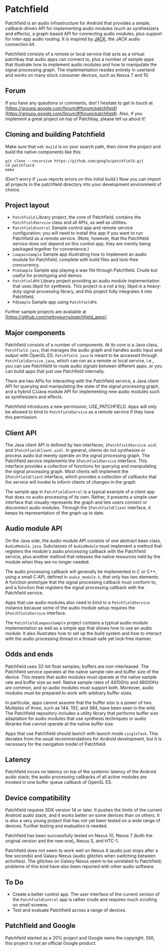 Patchfield
==========

Patchfield is an audio infrastructure for Android that provides a simple,
callback-driven API for implementing audio modules (such as synthesizers and
effects), a graph-based API for connecting audio modules, plus support for
inter-app audio routing. It is inspired by [JACK](http://jackaudio.org "JACK"),
the JACK audio connection kit.

Patchfield consists of a remote or local service that acts as a virtual
patchbay that audio apps can connect to, plus a number of sample apps that
illustrate how to implement audio modules and how to manipulate the signal
processing graph. The implementation resides entirely in userland and works on
many stock consumer devices, such as Nexus 7 and 10.

Forum
-----

If you have any questions or comments, don't hesitate to get in touch at
[https://groups.google.com/forum/#!forum/patchfield](https://groups.google.com/forum/#!forum/patchfield). Also, if you implement a great project on top of
Patchbay, please tell us about it!


Cloning and building Patchfield
-------------------------------

Make sure that ``ndk-build`` is on your search path, then clone the project and
build the native components like this:

```
git clone --recursive https://github.com/google/patchfield.git
cd patchfield
make
```

(Don't worry if ``javah`` reports errors on this initial build.) Now you can
import all projects in the patchfield directory into your development
environment of choice.


Project layout
--------------

* ``Patchfield`` Library project, the core of Patchfield; contains the
  ``PatchfieldService`` class and all APIs, as well as utilities.
* ``PatchfieldControl`` Sample control app and remote service configuration; you
  will need to install this app if you want to run Patchfield as a remote
service. (Note, however, that the Patchfield service does not depend on this
control app; they are merely being packaged together for convenience.)
* ``LowpassSample`` Sample app illustrating how to implement an audio module
  for Patchfield, complete with build files and lock-free concurrency.
* ``PcmSample`` Sample app playing a wav file through Patchfield.  Crude but
  useful for prototyping and demos.
* ``PatchfieldPd`` Library project providing an audio module implementation
  that uses libpd for synthesis. This project is a not a toy; libpd is a
heavy-duty signal processing library, and this project fully integrates it into
Patchfield.
* ``PdSample`` Sample app using ``PatchfieldPd``.

Further sample projects are available at
[https://github.com/nettoyeurny/patchfield_apps].

Major components
----------------

Patchfield consists of a number of components. At its core is a Java class,
``Patchfield.java``, that manages the audio graph and handles audio input and
output with OpenSL ES. ``Patchfield.java`` is meant to be accessed through
``PatchfieldService.java``, which can run as a remote or local service, i.e.,
you can use Patchfield to route audio signals between different apps, or you
can build apps that just use Patchfield internally.

There are two APIs for interacting with the Patchfield service, a Java client
API for querying and manipulating the state of the signal processing graph, and
a hybrid C/Java module API for implementing new audio modules such as
synthesizers and effects.

Patchfield introduces a new permission, USE_PATCHFIELD. Apps will only be
allowed to bind to ``PatchfieldService`` as a remote service if they have this
permission.

Client API
----------

The Java client API is defined by two interfaces, ``IPatchfieldService.aidl``
and ``IPatchfieldClient.aidl``. In general, clients do not synthesize or
process audio but merely operate on the signal processing graph. The Patchfield
service implements the ``IPatchfieldService`` interface. This interface
provides a collection of functions for querying and manipulating the signal
processing graph. Most clients will implement the ``IPatchfieldClient``
interface, which provides a collection of callbacks that the service will
invoke to inform clients of changes in the graph.

The sample app in ``PatchfieldControl`` is a typical example of a client app
that does no audio processing of its own. Rather, it presents a simple user
interface that visually represents the graph and lets users connect or
disconnect audio modules. Through the ``IPatchfieldClient`` interface, it keeps
its representation of the graph up to date.

Audio module API
----------------

On the Java side, the audio module API consists of one abstract base class,
``AudioModule.java``. Subclasses of ``AudioModule`` must implement a method
that registers the module's audio processing callback with the Patchfield
service, plus another method that releases the native resources held by the
module when they are no longer needed.

The audio processing callback will generally be implemented in C or C++, using
a small C API, defined in ``audio_module.h``, that only has two elements: A
function prototype that the signal processing callback must conform to, and a
function that registers the signal processing callback with the Patchfield
service.

Apps that use audio modules also need to bind to a ``PatchfieldService``
instance because some of the audio module setup requires the
``IPatchfieldService`` interface.

The ``PatchfieldLowpassSample`` project contains a typical audio module
implementation as well as a simple app that shows how to use an audio module.
It also illustrates how to set up the build system and how to interact with the
audio processing thread in a thread-safe yet lock-free manner.


Odds and ends
-------------

Patchfield uses 32-bit float samples; buffers are non-interleaved.  The
Patchfield service operates at the native sample rate and buffer size of the
device. This means that audio modules must operate at the native sample rate
and buffer size as well. Native sample rates of 44100Hz and 48000Hz are common,
and so audio modules must support both. Moreover, audio modules must be
prepared to work with arbitrary buffer sizes.

In particular, apps cannot assume that the buffer size is a power of two.
Multiples of three, such as 144, 192, and 384, have been seen in the wild. The
Patchfield repository includes a utility library that performs buffer size
adaptation for audio modules that use synthesis techniques or audio libraries
that cannot operate at the native buffer size.

Apps that use Patchfield should launch with launch mode ``singleTask``. This
deviates from the usual recommendations for Android development, but it is
necessary for the navigation model of Patchfield.

Latency
-------

Patchfield incurs no latency on top of the systemic latency of the Android audio
stack; the audio processing callbacks of all active modules are invoked in one
buffer queue callback of OpenSL ES.

Device compatibility
--------------------

Patchfield requires SDK version 14 or later. It pushes the limits of the
current Android audio stack, and it works better on some devices than on
others. It is also a very young project that has not yet been tested on a wide
range of devices. Further testing and evaluation is needed.

Patchfield has been successfully tested on Nexus 10, Nexus 7 (both the original
version and the new one), Nexus S, and HTC-1.

Patchfield does not seem to work well on Nexus 4 (audio just stops after a few
seconds) and Galaxy Nexus (audio glitches when switching between activities).
The glitches on Galaxy Nexus seem to be unrelated to Patchfield; problems of
this kind have also been reported with other audio software.

To Do
-----

* Create a better control app. The user interface of the current version of the
  ``PatchfieldControl`` app is rather crude and requires much scrolling on
small screens.
* Test and evaluate Patchfield across a range of devices.

Patchfield and Google
---------------------

Patchfield started as a 20% project and Google owns the copyright.  Still, this
project is not an official Google product.

